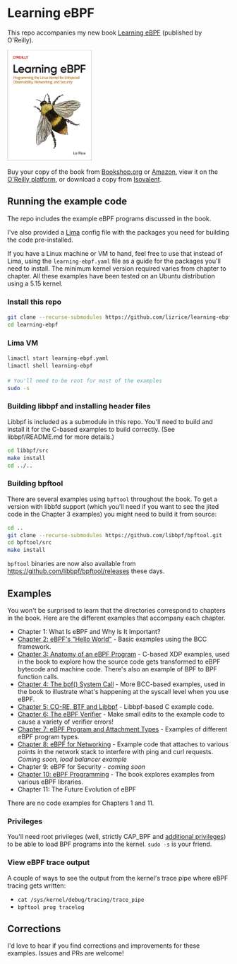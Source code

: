 # Learning eBPF

This repo accompanies my new book [Learning
eBPF](https://www.amazon.com/Learning-eBPF-Programming-Observability-Networking/dp/1098135121)
(published by O'Reilly).

<img src="learning-ebpf-cover.png" height=250 
alt="Learning eBPF cover features an image of an Early
Bumblebee" />

Buy your copy of the book from
[Bookshop.org](https://bookshop.org/p/books/learning-ebpf-programming-the-linux-kernel-for-enhanced-observability-networking-and-security-liz-rice/19244244?ean=9781098135126)
or
[Amazon](https://www.amazon.com/Learning-eBPF-Programming-Observability-Networking/dp/1098135121),
view it on the [O'Reilly platform](https://www.oreilly.com/library/view/learning-ebpf/9781098135119/), or download a copy from [Isovalent](https://isovalent.com/learning-ebpf). 

## Running the example code

The repo includes the example eBPF programs discussed in the book.

I've also provided a [Lima](https://github.com/lima-vm/lima) config file with
the packages you need for building the code pre-installed.

If you have a Linux machine or VM to hand, feel free to use that instead of
Lima, using the `learning-ebpf.yaml` file as a guide for the packages you'll 
need to install. The minimum kernel version required varies from chapter to chapter. All
these examples have been tested on an Ubuntu distribution using a 5.15 kernel. 

### Install this repo

```sh
git clone --recurse-submodules https://github.com/lizrice/learning-ebpf
cd learning-ebpf
```

### Lima VM

```sh
limactl start learning-ebpf.yaml
limactl shell learning-ebpf

# You'll need to be root for most of the examples
sudo -s
```

### Building libbpf and installing header files

Libbpf is included as a submodule in this repo. You'll need to build and install
it for the C-based examples to build correctly. (See libbpf/README.md for more
details.)

```sh
cd libbpf/src
make install 
cd ../..
```

### Building bpftool

There are several examples using `bpftool` throughout the book. To get a version
with libbfd support (which you'll need if you want to see the jited code in the 
Chapter 3 examples) you might need to build it from source:

```sh
cd ..
git clone --recurse-submodules https://github.com/libbpf/bpftool.git
cd bpftool/src 
make install 
```

`bpftool` binaries are now also available from https://github.com/libbpf/bpftool/releases these days.

## Examples

You won't be surprised to learn that the directories correspond to chapters in
the book. Here are the different examples that accompany each chapter.

* Chapter 1: What Is eBPF and Why Is It Important?
* [Chapter 2: eBPF's "Hello World"](chapter2/README.md) - Basic examples using the BCC framework.
* [Chapter 3: Anatomy of an eBPF Program](chapter3/README.md) - C-based XDP
  examples, used in the book to explore how the source code gets transformed to eBPF bytecode and
  machine code. There's also an example of BPF to BPF function calls.
* [Chapter 4: The bpf() System Call](chapter4/README.md) - More BCC-based examples, used in the book to
  illustrate what's happening at the syscall level when you use eBPF.
* [Chapter 5: CO-RE, BTF and Libbpf](chapter5/README.md) - Libbpf-based C
  example code.
* [Chapter 6: The eBPF Verifier](chapter6/README.md) - Make small edits to the
  example code to cause a variety of verifier errors!
* [Chapter 7: eBPF Program and Attachment Types](chapter7/README.md) - Examples
  of different eBPF program types.
* [Chapter 8: eBPF for Networking](chapter8/README.md) - Example code that
  attaches to various points in the network stack to interfere with ping and
  curl requests. *Coming soon, load balancer example*
* Chapter 9: eBPF for Security - *coming soon*
* [Chapter 10: eBPF Programming](chapter10/README.md) - The book explores examples from various eBPF
  libraries.
* Chapter 11: The Future Evolution of eBPF

There are no code examples for Chapters 1 and 11.

### Privileges

You'll need root privileges (well, strictly CAP_BPF and [additional
privileges](https://mdaverde.com/posts/cap-bpf/)) to be able to load BPF
programs into the kernel. `sudo -s` is your friend.

### View eBPF trace output

A couple of ways to see the output from the kernel's trace pipe where eBPF
tracing gets written:

* `cat /sys/kernel/debug/tracing/trace_pipe`
* `bpftool prog tracelog`

## Corrections

I'd love to hear if you find corrections and improvements for
these examples. Issues and PRs are welcome!

